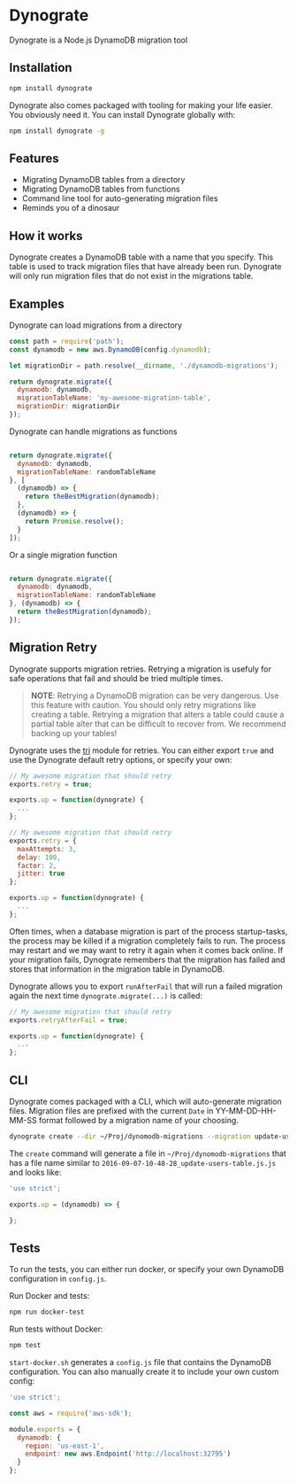 # Dynograte

Dynograte is a Node.js DynamoDB migration tool

## Installation

```bash
npm install dynograte
```

Dynograte also comes packaged with tooling for making your life easier. You
obviously need it. You can install Dynograte globally with:

```bash
npm install dynograte -g
```

## Features

- Migrating DynamoDB tables from a directory
- Migrating DynamoDB tables from functions
- Command line tool for auto-generating migration files
- Reminds you of a dinosaur

## How it works

Dynograte creates a DynamoDB table with a name that you specify. This table is
used to track migration files that have already been run. Dynograte will only
run migration files that do not exist in the migrations table.

## Examples

Dynograte can load migrations from a directory

```javascript
const path = require('path');
const dynamodb = new aws.DynamoDB(config.dynamodb);

let migrationDir = path.resolve(__dirname, './dynamodb-migrations');

return dynograte.migrate({
  dynamodb: dynamodb,
  migrationTableName: 'my-awesome-migration-table',
  migrationDir: migrationDir
});

```

Dynograte can handle migrations as functions

```javascript

return dynograte.migrate({
  dynamodb: dynamodb,
  migrationTableName: randomTableName
}, [
  (dynamodb) => {
    return theBestMigration(dynamodb);
  },
  (dynamodb) => {
    return Promise.resolve();
  }
]);

```

Or a single migration function

```javascript

return dynograte.migrate({
  dynamodb: dynamodb,
  migrationTableName: randomTableName
}, (dynamodb) => {
  return theBestMigration(dynamodb);
});

```

## Migration Retry

Dynograte supports migration retries. Retrying a migration is usefuly for safe
operations that fail and should be tried multiple times.

> **NOTE**: Retrying a DynamoDB migration can be very dangerous. Use this feature
> with caution. You should only retry migrations like creating a table.
> Retrying a migration that alters a table could cause a partial table alter
> that can be difficult to recover from. We recommend backing up your tables!

Dynograte uses the [tri](https://github.com/austinkelleher/tri) module for
retries. You can either export `true` and use the Dynograte default retry
options, or specify your own:

```js
// My awesome migration that should retry
exports.retry = true;

exports.up = function(dynograte) {
  ...
};
```

```js
// My awesome migration that should retry
exports.retry = {
  maxAttempts: 3,
  delay: 100,
  factor: 2,
  jitter: true
};

exports.up = function(dynograte) {
  ...
};
```

Often times, when a database migration is part of the process startup-tasks,
the process may be killed if a migration completely fails to run. The process
may restart and we may want to retry it again when it comes back online.
If your migration fails, Dynograte remembers that the migration has failed
and stores that information in the migration table in DynamoDB.

Dynograte allows you to export `runAfterFail` that will run a failed migration
again the next time `dynograte.migrate(...)` is called:

```js
// My awesome migration that should retry
exports.retryAfterFail = true;

exports.up = function(dynograte) {
  ...
};
```

## CLI

Dynograte comes packaged with a CLI, which will auto-generate migration files.
Migration files are prefixed with the current `Date` in YY-MM-DD-HH-MM-SS format
followed by a migration name of your choosing.

```bash
dynograte create --dir ~/Proj/dynomodb-migrations --migration update-users-table
```

The `create` command will generate a file in `~/Proj/dynomodb-migrations` that has
a file name similar to `2016-09-07-10-48-28_update-users-table.js.js` and looks like:

```javascript
'use strict';

exports.up = (dynamodb) => {

};

```

## Tests

To run the tests, you can either run docker, or specify your own DynamoDB
configuration in `config.js`.

Run Docker and tests:

```bash
npm run docker-test
```

Run tests without Docker:

```bash
npm test
```


`start-docker.sh` generates a `config.js` file that contains the DynamoDB
configuration. You can also manually create it to include your own custom config:

```javascript
'use strict';

const aws = require('aws-sdk');

module.exports = {
  dynamodb: {
    region: 'us-east-1',
    endpoint: new aws.Endpoint('http://localhost:32795')
  }
};

```
